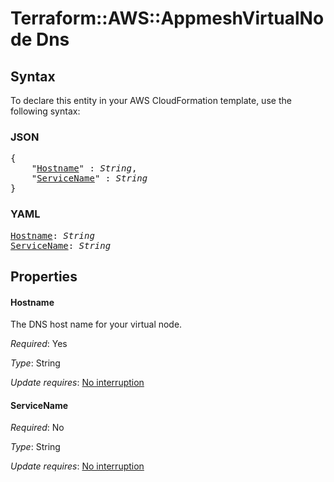# Terraform::AWS::AppmeshVirtualNode Dns

## Syntax

To declare this entity in your AWS CloudFormation template, use the following syntax:

### JSON

<pre>
{
    "<a href="#hostname" title="Hostname">Hostname</a>" : <i>String</i>,
    "<a href="#servicename" title="ServiceName">ServiceName</a>" : <i>String</i>
}
</pre>

### YAML

<pre>
<a href="#hostname" title="Hostname">Hostname</a>: <i>String</i>
<a href="#servicename" title="ServiceName">ServiceName</a>: <i>String</i>
</pre>

## Properties

#### Hostname

The DNS host name for your virtual node.

_Required_: Yes

_Type_: String

_Update requires_: [No interruption](https://docs.aws.amazon.com/AWSCloudFormation/latest/UserGuide/using-cfn-updating-stacks-update-behaviors.html#update-no-interrupt)

#### ServiceName

_Required_: No

_Type_: String

_Update requires_: [No interruption](https://docs.aws.amazon.com/AWSCloudFormation/latest/UserGuide/using-cfn-updating-stacks-update-behaviors.html#update-no-interrupt)

